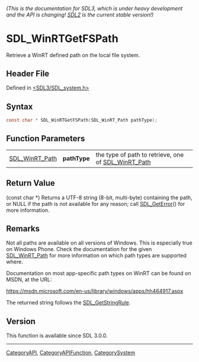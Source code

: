 ###### (This is the documentation for SDL3, which is under heavy development and the API is changing! [SDL2](https://wiki.libsdl.org/SDL2/) is the current stable version!)
# SDL_WinRTGetFSPath

Retrieve a WinRT defined path on the local file system.

## Header File

Defined in [<SDL3/SDL_system.h>](https://github.com/libsdl-org/SDL/blob/main/include/SDL3/SDL_system.h)

## Syntax

```c
const char * SDL_WinRTGetFSPath(SDL_WinRT_Path pathType);
```

## Function Parameters

|                                  |              |                                                                       |
| -------------------------------- | ------------ | --------------------------------------------------------------------- |
| [SDL_WinRT_Path](SDL_WinRT_Path) | **pathType** | the type of path to retrieve, one of [SDL_WinRT_Path](SDL_WinRT_Path) |

## Return Value

(const char *) Returns a UTF-8 string (8-bit, multi-byte) containing the
path, or NULL if the path is not available for any reason; call
[SDL_GetError](SDL_GetError)() for more information.

## Remarks

Not all paths are available on all versions of Windows. This is especially
true on Windows Phone. Check the documentation for the given
[SDL_WinRT_Path](SDL_WinRT_Path) for more information on which path types
are supported where.

Documentation on most app-specific path types on WinRT can be found on
MSDN, at the URL:

https://msdn.microsoft.com/en-us/library/windows/apps/hh464917.aspx

The returned string follows the [SDL_GetStringRule](SDL_GetStringRule).

## Version

This function is available since SDL 3.0.0.

----
[CategoryAPI](CategoryAPI), [CategoryAPIFunction](CategoryAPIFunction), [CategorySystem](CategorySystem)

